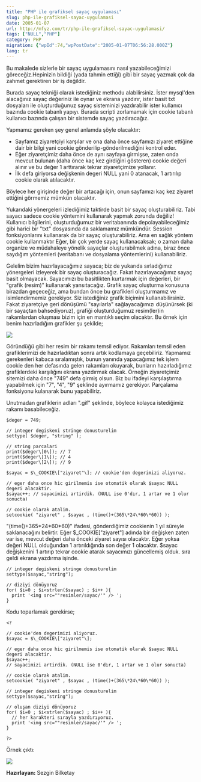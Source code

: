 ```yaml
---
title: "PHP ile grafiksel sayaç uygulaması"
slug: php-ile-grafiksel-sayac-uygulamasi
date: 2005-01-07
url: http://mfyz.com/tr/php-ile-grafiksel-sayac-uygulamasi/
tags: ["NULL","PHP"]
category: PHP
migration: {"wpId":74,"wpPostDate":"2005-01-07T06:56:28.000Z"}
lang: tr
---
```


Bu makalede sizlerle bir sayaç uygulamasını nasıl yazabileceğimizi göreceğiz.Hepinizin bildiği (yada tahmin ettiği) gibi bir sayaç yazmak çok da zahmet gerektiren bir iş değildir.

Burada sayaç tekniği olarak istediğiniz methodu alabilirsiniz. İster mysql'den alacağınız sayaç değeriniz ile oynar ve ekrana yazdırır, ister basit txt dosyaları ile oluşturduğunuz sayaç sisteminizi yazdırabilir ister kullanıcı bazında cookie tabanlı yapıyı. Burada scripti zorlamamak için cookie tabanlı kullanıcı bazında çalışan bir sistemde sayaç yazdıracağız.

Yapmamız gereken şey genel anlamda şöyle olacaktır:

*   Sayfamız ziyaretçiyi karşılar ve ona daha önce sayfamızı ziyaret ettiğine dair bir bilgi yani cookie gönderilip-gönderilmediğini kontrol eder.
*   Eğer ziyaretçimiz daha önce de aynı sayfaya girmişse, zaten onda mevcut bulunan (daha önce kaç kez girdiğini gösteren) cookie değeri alınır ve bu değer 1 arttırarak tekrar ziyaretçimize yollanır.
*   İlk defa giriyorsa değişkenin degeri NULL yani 0 atanacak, 1 artırılıp cookie olarak atılacaktır.

Böylece her girişinde değer bir artacağı için, onun sayfamızı kaç kez ziyaret ettiğini görmemiz mümkün olacaktır.

Yukarıdaki yönergeleri izlediğimiz taktirde basit bir sayaç oluşturabiliriz. Tabi sayacı sadece cookie yöntemini kullanarak yapmak zorunda değiliz! Kullanıcı bilgilerini, oluşturduğumuz bir veritabanında depolayabileceğimiz gibi harici bir "txt" dosyasında da saklamamız mümkündür. Session fonksiyonlarını kullanarak da bir sayaç oluşturabiliriz. Ama en sağlık yöntem cookie kullanmaktır Eğer, bir çok yerde sayaç kullanacaksak; o zaman daha organize ve müdahaleye yönelik sayaçlar oluşturabilmek adına, biraz önce saydığım yöntemleri (veritabanı ve dosyalama yöntemlerini) kullanabiliriz.

Gelelim bizim hazırlayacağımız sayaca; biz de yukarıda sırladığımız yönergeleri izleyerek bir sayaç oluşturacağız. Fakat hazırlayacağımız sayaç basit olmayacak. Sayacımızı bu basitlikten kurtarmak için değerleri, bir "grafik (resim)" kullanarak yansıtacağız. Grafik sayaç oluşturma konusuna birazdan geçeceğiz, ama bundan önce bu grafikleri oluşturmamız ve isimlendirmemiz gerekiyor. Siz istediğiniz grafik biçimini kullanabilirsiniz. Fakat ziyaretçiye geri dönüşümü "sayılarla" sağlayacağımızı düşünürsek (ki bir sayaçtan bahsediyoruz), grafiği oluşturduğumuz resim(ler)in rakamlardan oluşması bizim için en mantıklı seçim olacaktır. Bu örnek için benim hazırladığım grafikler şu şekilde;

![](/images/archive/tr/2005/01/Screen-Shot-2017-09-14-at-2.24.48-AM.png)

Göründüğü gibi her resim bir rakamı temsil ediyor. Rakamları temsil eden grafiklerimizi de hazırladıktan sonra artık kodlamaya geçebiliriz. Yapmamız gerekenleri kabaca sıralamıştık, bunun yanında yapacağımız tek işlem cookie den her defasında gelen rakamları okuyarak, bunların hazırladığımız grafiklerdeki karşılığını ekrana yazdırmak olacak. Örneğin ziyaretçimiz sitemizi daha önce "749" defa girmiş olsun. Biz bu ifadeyi karşılaştırma yapabilmek için "7", "4", "9" şeklinde ayırmamız gerekiyor. Parçalama fonksiyonu kulanarak bunu yapabiliriz.

Unutmadan grafiklerin adları "<rakam>.gif" şeklinde, böylece kolayca istediğimiz rakamı basabileceğiz.
```
$deger = 749;

// integer degiskeni stringe donusturelim
settype( $deger, "string" );

// string parcalari
print($deger\[0\]); // 7
print($deger\[1\]); // 4
print($deger\[2\]); // 9

$sayac = $\_COOKIE\["ziyaret"\]; // cookie'den degerimizi aliyoruz.

// eger daha once hic girilmemis ise otomatik olarak $sayac NULL degeri alacaktir.
$sayac++; // sayacimizi artirdik. (NULL ise 0'dır, 1 artar ve 1 olur sonucta)

// cookie olarak atalim.
setcookie( "ziyaret" , $sayac , (time()+(365\*24\*60\*60)) );

```
"(time()+365\*24\*60\*60)" ifadesi, gönderdiğimiz cookienin 1 yıl süreyle saklanacağını belirtir. Eğer $\_COOKIE\["ziyaret"\] adında bir değişken zaten var ise, mevcut değeri daha önceki ziyaret sayısı olacaktır. Eğer yoksa değeri NULL olduğundan 1 artırıldığında son değer 1 olacaktır. $sayac değişkenini 1 artırıp tekrar cookie atarak sayacımızı güncellemiş olduk. sıra geldi ekrana yazdırma işinde.
```
// integer degiskeni stringe donusturelim
settype($sayac,"string");

// diziyi dönüyoruz
for( $i=0 ; $i<strlen($sayac) ; $i++ ){
  print '<img src=""resimler/sayac/'" /> ';
}

```
Kodu toparlamak gerekirse;
```
<?

// cookie'den degerimizi aliyoruz.
$sayac = $\_COOKIE\["ziyaret"\];

// eger daha once hic girilmemis ise otomatik olarak $sayac NULL degeri alacaktir.
$sayac++;
// sayacimizi artirdik. (NULL ise 0'dır, 1 artar ve 1 olur sonucta)

// cookie olarak atalim.
setcookie( "ziyaret" , $sayac , (time()+(365\*24\*60\*60)) );

// integer degiskeni stringe donusturelim
settype($sayac,"string");

// oluşan diziyi dönüyoruz
for( $i=0 ; $i<strlen($sayac) ; $i++ ){
  // her karakteri sırayla yazdırıyoruz.
  print '<img src=""resimler/sayac/'" /> ';
}

?>

```
Örnek çıktı:

![](/images/archive/tr/2005/01/Screen-Shot-2017-09-14-at-2.24.59-AM.png)

**Hazırlayan:** Sezgin Bilketay